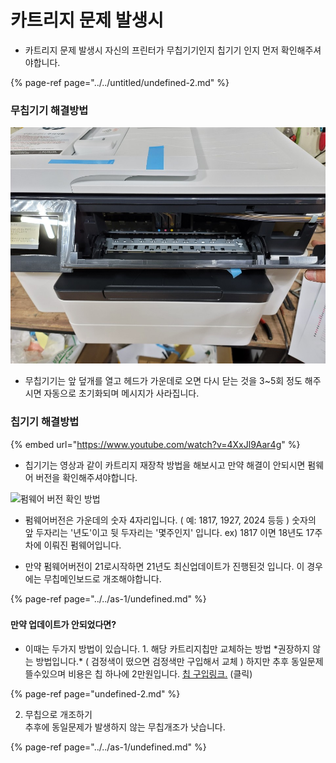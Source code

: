 # 카트리지 문제 발생시

* 카트리지 문제 발생시 자신의 프린터가 무칩기기인지 칩기기 인지 먼저 확인해주셔야합니다.

{% page-ref page="../../untitled/undefined-2.md" %}



### 무칩기기 해결방법

![](../../../.gitbook/assets/kakaotalk_20201120_172715851_01.jpg)

* 무칩기기는 앞 덮개를 열고 헤드가 가운데로 오면 다시 닫는 것을  3~5회 정도 해주시면 자동으로 초기화되며 메시지가 사라집니다.



### 칩기기 해결방법

{% embed url="https://www.youtube.com/watch?v=4XxJl9Aar4g" %}

* 칩기기는 영상과 같이 카트리지 재장착 방법을 해보시고 만약 해결이 안되시면 펌웨어 버전을 확인해주셔야합니다.

![&#xD38C;&#xC6E8;&#xC5B4; &#xBC84;&#xC804; &#xD655;&#xC778; &#xBC29;&#xBC95;](../../../.gitbook/assets/ezgif.com-gif-maker.gif)

* 펌웨어버전은 가운데의 숫자 4자리입니다. \( 예: 1817, 1927, 2024 등등 \) 숫자의 앞 두자리는 '년도'이고 뒷 두자리는 '몇주인지' 입니다. ex\) 1817 이면 18년도 17주차에 이뤄진 펌웨어입니다.



* 만약 펌웨어버전이 21로시작하면 21년도 최신업데이트가 진행된것 입니다. 이 경우에는 무칩메인보드로 개조해야합니다.

{% page-ref page="../../as-1/undefined.md" %}

### 

#### 만약 업데이트가 안되었다면?

* 이때는 두가지 방법이 있습니다. 1. 해당 카트리지칩만 교체하는 방법 \*권장하지 않는 방법입니다.\* \( 검정색이 떴으면 검정색만 구입해서 교체 \) 하지만 추후 동일문제 뜰수있으며 비용은 칩 하나에 2만원입니다.  [칩 구입링크.](http://www.hprinter.co.kr/product/hp-8210-8710-7720-7740-%EA%B0%9C%EB%B3%84-%EB%AC%B4%ED%95%9C-%ED%86%B5%ED%95%A9%EC%B9%A9/782/category/59/display/1/) \(클릭\)

{% page-ref page="undefined-2.md" %}

2. 무칩으로 개조하기  
추후에 동일문제가 발생하지 않는 무칩개조가 낫습니다.

{% page-ref page="../../as-1/undefined.md" %}







